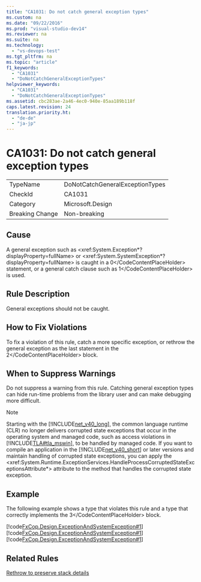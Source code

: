 ```yaml
---
title: "CA1031: Do not catch general exception types"
ms.custom: na
ms.date: "09/22/2016"
ms.prod: "visual-studio-dev14"
ms.reviewer: na
ms.suite: na
ms.technology: 
  - "vs-devops-test"
ms.tgt_pltfrm: na
ms.topic: "article"
f1_keywords: 
  - "CA1031"
  - "DoNotCatchGeneralExceptionTypes"
helpviewer_keywords: 
  - "CA1031"
  - "DoNotCatchGeneralExceptionTypes"
ms.assetid: cbc283ae-2a46-4ec0-940e-85aa189b118f
caps.latest.revision: 24
translation.priority.ht: 
  - "de-de"
  - "ja-jp"
---
```

# CA1031: Do not catch general exception types
|||  
|-|-|  
|TypeName|DoNotCatchGeneralExceptionTypes|  
|CheckId|CA1031|  
|Category|Microsoft.Design|  
|Breaking Change|Non-breaking|  
  
## Cause  
 A general exception such as \<xref:System.Exception*?displayProperty=fullName> or \<xref:System.SystemException*?displayProperty=fullName> is caught in a <CodeContentPlaceHolder>0\</CodeContentPlaceHolder> statement, or a general catch clause such as <CodeContentPlaceHolder>1\</CodeContentPlaceHolder> is used.  
  
## Rule Description  
 General exceptions should not be caught.  
  
## How to Fix Violations  
 To fix a violation of this rule, catch a more specific exception, or rethrow the general exception as the last statement in the <CodeContentPlaceHolder>2\</CodeContentPlaceHolder> block.  
  
## When to Suppress Warnings  
 Do not suppress a warning from this rule. Catching general exception types can hide run-time problems from the library user and can make debugging more difficult.  
  
> [!NOTE]
>  Starting with the [!INCLUDE[net_v40_long](../vs140/includes/net_v40_long_md.md)], the common language runtime (CLR) no longer delivers corrupted state exceptions that occur in the operating system and managed code, such as access violations in [!INCLUDE[TLA#tla_mswin](../vs140/includes/tlasharptla_mswin_md.md)], to be handled by managed code. If you want to compile an application in the [!INCLUDE[net_v40_short](../vs140/includes/net_v40_short_md.md)] or later versions and maintain handling of corrupted state exceptions, you can apply the \<xref:System.Runtime.ExceptionServices.HandleProcessCorruptedStateExceptionsAttribute*> attribute to the method that handles the corrupted state exception.  
  
## Example  
 The following example shows a type that violates this rule and a type that correctly implements the <CodeContentPlaceHolder>3\</CodeContentPlaceHolder> block.  
  
 [!code[FxCop.Design.ExceptionAndSystemException#1](../vs140/codesnippet/CPP/ca1031--do-not-catch-general-exception-types_1.cpp)]
[!code[FxCop.Design.ExceptionAndSystemException#1](../vs140/codesnippet/VisualBasic/ca1031--do-not-catch-general-exception-types_1.vb)]
[!code[FxCop.Design.ExceptionAndSystemException#1](../vs140/codesnippet/CSharp/ca1031--do-not-catch-general-exception-types_1.cs)]  
  
## Related Rules  
 [Rethrow to preserve stack details](../vs140/ca2200--rethrow-to-preserve-stack-details.md)